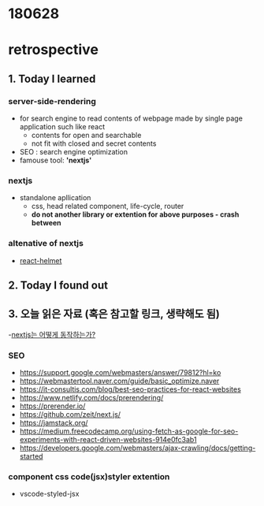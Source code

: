 # 180628
# retrospective

## 1. Today I learned

### server-side-rendering
  - for search engine to read contents of webpage made by single page application such like react
    - contents for open and searchable
    - not fit with closed and secret contents
  - SEO : search engine optimization
  - famouse tool: **'nextjs'**

### nextjs
 - standalone apllication
    - css, head related component, life-cycle, router
    - **do not another library or extention for above purposes - crash between**

### altenative of nextjs
- [react-helmet](https://github.com/nfl/react-helmet)



## 2. Today I found out





## 3. 오늘 읽은 자료 (혹은 참고할 링크, 생략해도 됨)

-[nextjs는 어떻게 동작하는가?](https://blueshw.github.io/2018/04/15/why-nextjs/)

### SEO
- https://support.google.com/webmasters/answer/79812?hl=ko
- https://webmastertool.naver.com/guide/basic_optimize.naver
- https://it-consultis.com/blog/best-seo-practices-for-react-websites
- https://www.netlify.com/docs/prerendering/
- https://prerender.io/
- https://github.com/zeit/next.js/
- https://jamstack.org/
- https://medium.freecodecamp.org/using-fetch-as-google-for-seo-experiments-with-react-driven-websites-914e0fc3ab1
- https://developers.google.com/webmasters/ajax-crawling/docs/getting-started

### component css code(jsx)styler extention
- vscode-styled-jsx

